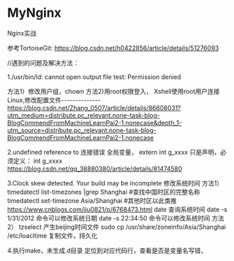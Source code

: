 # MyNginx
Nginx实战

参考TortoiseGit:   https://blog.csdn.net/h0422856/article/details/51276093

//遇到的问题及解决方法：

1./usr/bin/ld: cannot open output file test: Permission denied

方法1）修改用户组，chown
方法2)用root权限登入，
Xshell使用root用户连接Linux,修改配置文件--------------
https://blog.csdn.net/Zhang_0507/article/details/86608031?utm_medium=distribute.pc_relevant.none-task-blog-BlogCommendFromMachineLearnPai2-1.nonecase&depth_1-utm_source=distribute.pc_relevant.none-task-blog-BlogCommendFromMachineLearnPai2-1.nonecase

2.undefined reference to 连接错误
全局变量， extern int g_xxxx 只是声明，必须定义： int g_xxxx
https://blog.csdn.net/qq_38880380/article/details/81474580

3.Clock skew detected.  Your build may be incomplete
修改系统时间
方法1）
timedatectl list-timezones |grep Shanghai    #查找中国时区的完整名称
timedatectl set-timezone Asia/Shanghai    #其他时区以此类推
https://www.cnblogs.com/jiu0821/p/6768473.html
date    查询系统时间
date -s 1/31/2012   命令可以修改系统日期
date -s 22:34:50    命令可以修改系统时间
方法2）
tzselect 产生beijing时间文件
sudo cp /usr/share/zoneinfo/Asia/Shanghai /etc/loacltime 复制文件，持久化


4.执行make，未生成.d目录
定位到对应代码行，查看是否是变量名写错，



